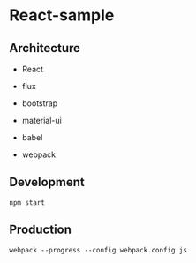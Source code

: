# React-sample


## Architecture
* React
* flux
* bootstrap
* material-ui

* babel
* webpack

## Development

`npm start`

## Production

`webpack --progress --config webpack.config.js`